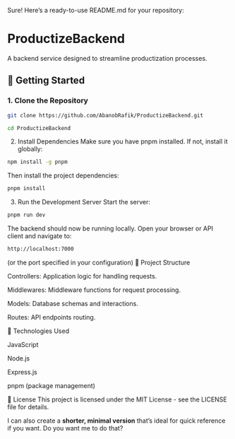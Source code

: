 Sure! Here’s a ready-to-use README.md for your repository:
# ProductizeBackend

A backend service designed to streamline productization processes.

## 🚀 Getting Started

### 1. Clone the Repository

```bash
git clone https://github.com/AbanobRafik/ProductizeBackend.git
```
```bash
cd ProductizeBackend
```

2. Install Dependencies
Make sure you have pnpm installed. If not, install it globally:
```bash
npm install -g pnpm
```

Then install the project dependencies:
```bash
pnpm install
```

3. Run the Development Server
Start the server:
```bash
pnpm run dev
```
The backend should now be running locally. Open your browser or API client and navigate to:
```bash
http://localhost:7000
```
(or the port specified in your configuration)
📁 Project Structure


Controllers: Application logic for handling requests.


Middlewares: Middleware functions for request processing.


Models: Database schemas and interactions.


Routes: API endpoints routing.


🔧 Technologies Used


JavaScript


Node.js


Express.js


pnpm (package management)


📄 License
This project is licensed under the MIT License - see the LICENSE file for details.

I can also create a **shorter, minimal version** that’s ideal for quick reference if you want. Do you want me to do that?
